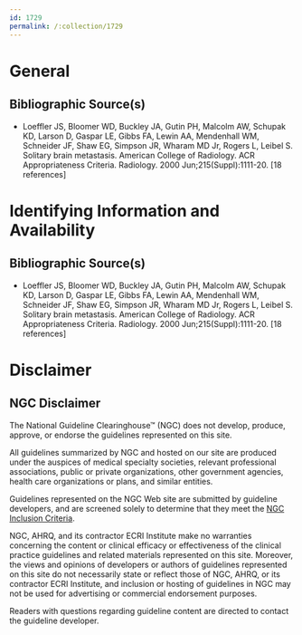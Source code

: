 ```yaml
---
id: 1729
permalink: /:collection/1729
---
```


# General

## Bibliographic Source(s)

- Loeffler JS, Bloomer WD, Buckley JA, Gutin PH, Malcolm AW, Schupak KD, Larson D, Gaspar LE, Gibbs FA, Lewin AA, Mendenhall WM, Schneider JF, Shaw EG, Simpson JR, Wharam MD Jr, Rogers L, Leibel S. Solitary brain metastasis. American College of Radiology. ACR Appropriateness Criteria. Radiology. 2000 Jun;215(Suppl):1111-20. [18 references]

# Identifying Information and Availability

## Bibliographic Source(s)

- Loeffler JS, Bloomer WD, Buckley JA, Gutin PH, Malcolm AW, Schupak KD, Larson D, Gaspar LE, Gibbs FA, Lewin AA, Mendenhall WM, Schneider JF, Shaw EG, Simpson JR, Wharam MD Jr, Rogers L, Leibel S. Solitary brain metastasis. American College of Radiology. ACR Appropriateness Criteria. Radiology. 2000 Jun;215(Suppl):1111-20. [18 references]

# Disclaimer

## NGC Disclaimer

The National Guideline Clearinghouse™ (NGC) does not develop, produce, approve, or endorse the guidelines represented on this site.

All guidelines summarized by NGC and hosted on our site are produced under the auspices of medical specialty societies, relevant professional associations, public or private organizations, other government agencies, health care organizations or plans, and similar entities.

Guidelines represented on the NGC Web site are submitted by guideline developers, and are screened solely to determine that they meet the [NGC Inclusion Criteria](/help-and-about/summaries/inclusion-criteria).

NGC, AHRQ, and its contractor ECRI Institute make no warranties concerning the content or clinical efficacy or effectiveness of the clinical practice guidelines and related materials represented on this site. Moreover, the views and opinions of developers or authors of guidelines represented on this site do not necessarily state or reflect those of NGC, AHRQ, or its contractor ECRI Institute, and inclusion or hosting of guidelines in NGC may not be used for advertising or commercial endorsement purposes.

Readers with questions regarding guideline content are directed to contact the guideline developer.

